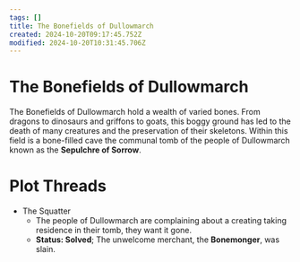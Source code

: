 ```yaml
---
tags: []
title: The Bonefields of Dullowmarch
created: 2024-10-20T09:17:45.752Z
modified: 2024-10-20T10:31:45.706Z
---
```


# The Bonefields of Dullowmarch

The Bonefields of Dullowmarch hold a wealth of varied bones. From dragons to dinosaurs and griffons to goats, this boggy ground has led to the death of many creatures and the preservation of their skeletons. Within this field is a bone-filled cave the communal tomb of the people of Dullowmarch known as the **Sepulchre of Sorrow**.

# Plot Threads
- The Squatter
	- The people of Dullowmarch are complaining about a creating taking residence in their tomb, they want it gone.
	- **Status: Solved**; The unwelcome merchant, the **Bonemonger**, was slain.